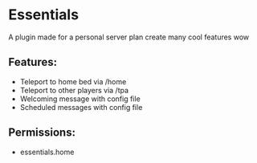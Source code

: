 # Essentials
A plugin made for a personal server plan create many cool features wow

## Features:
- Teleport to home bed via /home
- Teleport to other players via /tpa
- Welcoming message with config file
- Scheduled messages with config file

## Permissions:
- essentials.home 

